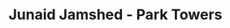 ---
title: "Junaid Jamshed - Park Towers"
url: /karachi/junaid-jamshed-park-towers/
shop: Kleidung
---
